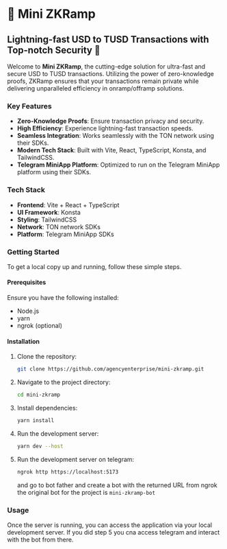 # 🚀 Mini ZKRamp

## Lightning-fast USD to TUSD Transactions with Top-notch Security 🔐

Welcome to **Mini ZKRamp**, the cutting-edge solution for ultra-fast and secure USD to TUSD transactions. Utilizing the power of zero-knowledge proofs, ZKRamp ensures that your transactions remain private while delivering unparalleled efficiency in onramp/offramp solutions.

### Key Features

- **Zero-Knowledge Proofs**: Ensure transaction privacy and security.
- **High Efficiency**: Experience lightning-fast transaction speeds.
- **Seamless Integration**: Works seamlessly with the TON network using their SDKs.
- **Modern Tech Stack**: Built with Vite, React, TypeScript, Konsta, and TailwindCSS.
- **Telegram MiniApp Platform**: Optimized to run on the Telegram MiniApp platform using their SDKs.

### Tech Stack

- **Frontend**: Vite + React + TypeScript
- **UI Framework**: Konsta
- **Styling**: TailwindCSS
- **Network**: TON network SDKs
- **Platform**: Telegram MiniApp SDKs

### Getting Started

To get a local copy up and running, follow these simple steps.

#### Prerequisites

Ensure you have the following installed:

- Node.js
- yarn
- ngrok (optional)

#### Installation

1. Clone the repository:

   ```sh
   git clone https://github.com/agencyenterprise/mini-zkramp.git
   ```

2. Navigate to the project directory:

   ```sh
   cd mini-zkramp
   ```

3. Install dependencies:

   ```sh
   yarn install
   ```

4. Run the development server:

   ```sh
   yarn dev --host
   ```

5. Run the development server on telegram:

   ```sh
   ngrok http https://localhost:5173
   ```

   and go to bot father and create a bot with the returned URL from ngrok
   the original bot for the project is `mini-zkramp-bot`

### Usage

Once the server is running, you can access the application via your local development server.
If you did step 5 you cna access telegram and interact with the bot from there.
